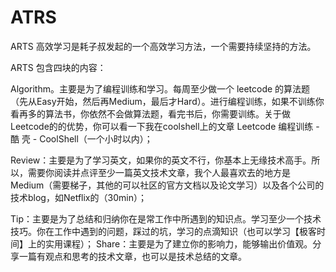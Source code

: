 # ATRS

ARTS 高效学习是耗子叔发起的一个高效学习方法，一个需要持续坚持的方法。

ARTS 包含四块的内容：

Algorithm。主要是为了编程训练和学习。每周至少做一个 leetcode 的算法题（先从Easy开始，然后再Medium，最后才Hard）。进行编程训练，如果不训练你看再多的算法书，你依然不会做算法题，看完书后，你需要训练。关于做Leetcode的的优势，你可以看一下我在coolshell上的文章 Leetcode 编程训练 - 酷 壳 - CoolShell（一个小时以内）；

Review：主要是为了学习英文，如果你的英文不行，你基本上无缘技术高手。所以，需要你阅读并点评至少一篇英文技术文章，我个人最喜欢去的地方是 Medium（需要梯子，其他的可以社区的官方文档以及论文学习）以及各个公司的技术blog，如Netflix的（30min）；

Tip：主要是为了总结和归纳你在是常工作中所遇到的知识点。学习至少一个技术技巧。你在工作中遇到的问题，踩过的坑，学习的点滴知识（也可以学习【极客时间】上的实用课程）；
Share：主要是为了建立你的影响力，能够输出价值观。分享一篇有观点和思考的技术文章，也可以是技术总结的文章。
